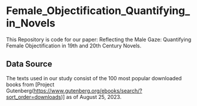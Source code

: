 # Female_Objectification_Quantifying_in_Novels
This Repository is code for our paper: Reflecting the Male Gaze: Quantifying Female Objectification in 19th and 20th Century Novels.

## Data Source
The texts used in our study consist of the 100 most popular downloaded books from [Project Gutenberg(https://www.gutenberg.org/ebooks/search/?sort_order=downloads)] as of August 25, 2023.
